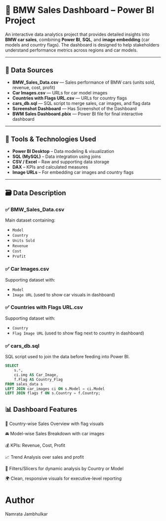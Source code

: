 # 🚗 BMW Sales Dashboard – Power BI Project

An interactive data analytics project that provides detailed insights into **BMW car sales**, combining **Power BI**, **SQL**, and **image embedding** (car models and country flags). The dashboard is designed to help stakeholders understand performance metrics across regions and car models.

---

## 📂 Data Sources

- **BMW_Sales_Data.csv** — Sales performance of BMW cars (units sold, revenue, cost, profit)
- **Car Images.csv** — URLs for car model images
- **Countries with Flags URL.csv** — URLs for country flags
- **cars_db.sql** — SQL script to merge sales, car images, and flag data
- **Screenshot Dashboard** — Has Screenshot of the Dashboard
- **BWM Sales Dashboard.pbix** — Power BI file for final interactive dashboard

---

## 🧰 Tools & Technologies Used

- **Power BI Desktop** – Data modeling & visualization
- **SQL (MySQL)** – Data integration using joins
- **CSV / Excel** – Raw and supporting data storage
- **DAX** – KPIs and calculated measures
- **Image URLs** – For embedding car images and country flags

---

## 🗃️ Data Description

### ✅ BMW_Sales_Data.csv
Main dataset containing:
- `Model`
- `Country`
- `Units Sold`
- `Revenue`
- `Cost`
- `Profit`

### ✅ Car Images.csv
Supporting dataset with:
- `Model`
- `Image URL` (used to show car visuals in dashboard)

### ✅ Countries with Flags URL.csv
Supporting dataset with:
- `Country`
- `Flag Image URL` (used to show flag next to country in dashboard)

### ✅ cars_db.sql
SQL script used to join the data before feeding into Power BI.

```sql
SELECT 
    s.*, 
    ci.img AS Car_Image, 
    f.Flag AS Country_Flag
FROM sales_data s
LEFT JOIN car_images ci ON s.Model = ci.Model
LEFT JOIN flags f ON s.Country = f.Country;

```

## 📊 Dashboard Features
📌 Country-wise Sales Overview with flag visuals

🚘 Model-wise Sales Breakdown with car images

💰 KPIs: Revenue, Cost, Profit

📈 Trend Analysis over sales and profit

📍 Filters/Slicers for dynamic analysis by Country or Model

🌍 Clean, responsive visuals for executive-level reporting

# Author

Namrata Jambhulkar
